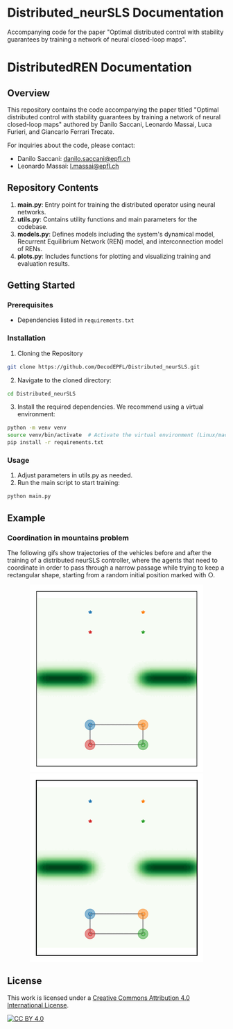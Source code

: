 # Distributed_neurSLS Documentation
Accompanying code for the paper "Optimal distributed control with stability guarantees by training a network of neural closed-loop maps".


# DistributedREN Documentation

## Overview

This repository contains the code accompanying the paper titled "Optimal distributed control with stability guarantees by training a network of neural closed-loop maps" authored by Danilo Saccani, Leonardo Massai, Luca Furieri, and Giancarlo Ferrari Trecate.

For inquiries about the code, please contact:

- Danilo Saccani: [danilo.saccani@epfl.ch](mailto:danilo.saccani@epfl.ch)
- Leonardo Massai: [l.massai@epfl.ch](mailto:l.massai@epfl.ch)

## Repository Contents

1. **main.py**: Entry point for training the distributed operator using neural networks.
2. **utils.py**: Contains utility functions and main parameters for the codebase.
3. **models.py**: Defines models including the system's dynamical model, Recurrent Equilibrium Network (REN) model, and interconnection model of RENs.
4. **plots.py**: Includes functions for plotting and visualizing training and evaluation results.

## Getting Started

### Prerequisites

- Dependencies listed in `requirements.txt`

### Installation

1. Cloning the Repository

```bash
git clone https://github.com/DecodEPFL/Distributed_neurSLS.git
```

2. Navigate to the cloned directory:

```bash
cd Distributed_neurSLS
```
3. Install the required dependencies. We recommend using a virtual environment:
```bash
python -m venv venv
source venv/bin/activate  # Activate the virtual environment (Linux/macOS)
pip install -r requirements.txt
```

### Usage
1. Adjust parameters in utils.py as needed.
2. Run the main script to start training:
```bash
python main.py
```
## Example

### Coordination in mountains problem 

The following gifs show trajectories of the vehicles before and after the training of a distributed neurSLS controller, where the agents that need to coordinate in order to pass through a narrow passage while trying to keep a rectangular shape, starting from a random initial position marked with &#9675;.

<p align="center">
<img src="./figures/OL2.gif" alt="robot_trajectories_before_training" width="400"/>
<img src="./figures/CL2.gif" alt="robot_trajectories_after_training_a_neurSLS_controller" width="400"/>
</p> 

## License
This work is licensed under a
[Creative Commons Attribution 4.0 International License][cc-by].

[![CC BY 4.0][cc-by-image]][cc-by] 

[cc-by]: http://creativecommons.org/licenses/by/4.0/
[cc-by-image]: https://i.creativecommons.org/l/by/4.0/88x31.png
[cc-by-shield]: https://img.shields.io/badge/License-CC%20BY%204.0-lightgrey.svg


